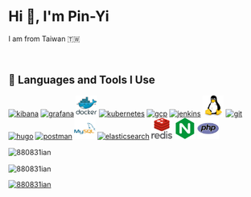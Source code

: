 <h1>Hi 👋, I'm Pin-Yi</h1>

<p>I am from Taiwan 🇹🇼</p>

<br>

<h2>🚀 Languages and Tools I Use</h2>
<p><a target="_blank" href="https://www.vectorlogo.zone/logos/elasticco_kibana/elasticco_kibana-icon.svg" style="display: inline-block;"><img src="https://www.vectorlogo.zone/logos/elasticco_kibana/elasticco_kibana-icon.svg" alt="kibana" width="42" height="42" /></a>
<a target="_blank" href="https://www.vectorlogo.zone/logos/grafana/grafana-icon.svg" style="display: inline-block;"><img src="https://www.vectorlogo.zone/logos/grafana/grafana-icon.svg" alt="grafana" width="42" height="42" /></a>
<a target="_blank" href="https://raw.githubusercontent.com/devicons/devicon/master/icons/docker/docker-original-wordmark.svg" style="display: inline-block;"><img src="https://raw.githubusercontent.com/devicons/devicon/master/icons/docker/docker-original-wordmark.svg" alt="docker" width="42" height="42" /></a>
<a target="_blank" href="https://www.vectorlogo.zone/logos/kubernetes/kubernetes-icon.svg" style="display: inline-block;"><img src="https://www.vectorlogo.zone/logos/kubernetes/kubernetes-icon.svg" alt="kubernetes" width="42" height="42" /></a>
<a target="_blank" href="https://www.vectorlogo.zone/logos/google_cloud/google_cloud-icon.svg" style="display: inline-block;"><img src="https://www.vectorlogo.zone/logos/google_cloud/google_cloud-icon.svg" alt="gcp" width="42" height="42" /></a>
<a target="_blank" href="https://www.vectorlogo.zone/logos/jenkins/jenkins-icon.svg" style="display: inline-block;"><img src="https://www.vectorlogo.zone/logos/jenkins/jenkins-icon.svg" alt="jenkins" width="42" height="42" /></a>
<a target="_blank" href="https://raw.githubusercontent.com/devicons/devicon/master/icons/linux/linux-original.svg" style="display: inline-block;"><img src="https://raw.githubusercontent.com/devicons/devicon/master/icons/linux/linux-original.svg" alt="linux" width="42" height="42" /></a>
<a target="_blank" href="https://www.vectorlogo.zone/logos/git-scm/git-scm-icon.svg" style="display: inline-block;"><img src="https://www.vectorlogo.zone/logos/git-scm/git-scm-icon.svg" alt="git" width="42" height="42" /></a>
<a target="_blank" href="https://api.iconify.design/logos-hugo.svg" style="display: inline-block;"><img src="https://api.iconify.design/logos-hugo.svg" alt="hugo" width="42" height="42" /></a>
<a target="_blank" href="https://www.vectorlogo.zone/logos/getpostman/getpostman-icon.svg" style="display: inline-block;"><img src="https://www.vectorlogo.zone/logos/getpostman/getpostman-icon.svg" alt="postman" width="42" height="42" /></a>
<a target="_blank" href="https://raw.githubusercontent.com/devicons/devicon/master/icons/mysql/mysql-original-wordmark.svg" style="display: inline-block;"><img src="https://raw.githubusercontent.com/devicons/devicon/master/icons/mysql/mysql-original-wordmark.svg" alt="mysql" width="42" height="42" /></a>
<a target="_blank" href="https://www.vectorlogo.zone/logos/elastic/elastic-icon.svg" style="display: inline-block;"><img src="https://www.vectorlogo.zone/logos/elastic/elastic-icon.svg" alt="elasticsearch" width="42" height="42" /></a>
<a target="_blank" href="https://raw.githubusercontent.com/devicons/devicon/master/icons/redis/redis-original-wordmark.svg" style="display: inline-block;"><img src="https://raw.githubusercontent.com/devicons/devicon/master/icons/redis/redis-original-wordmark.svg" alt="redis" width="42" height="42" /></a>
<a target="_blank" href="https://raw.githubusercontent.com/devicons/devicon/master/icons/nginx/nginx-original.svg" style="display: inline-block;"><img src="https://raw.githubusercontent.com/devicons/devicon/master/icons/nginx/nginx-original.svg" alt="nginx" width="42" height="42" /></a>
<a target="_blank" href="https://raw.githubusercontent.com/devicons/devicon/master/icons/php/php-original.svg" style="display: inline-block;"><img src="https://raw.githubusercontent.com/devicons/devicon/master/icons/php/php-original.svg" alt="php" width="42" height="42" /></a>

<br>

<p><img align="center" src="https://github-readme-stats.vercel.app/api?username=880831ian&show_icons=true&locale=en" alt="880831ian" /></p>
<p><img align="center" src="https://github-readme-streak-stats.herokuapp.com/?user=880831ian&" alt="880831ian" /></p>
<p><a href="https://github.com/ryo-ma/github-profile-trophy"><img src="https://github-profile-trophy.vercel.app/?username=880831ian" alt="880831ian" /></a></p>

